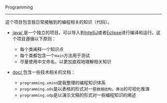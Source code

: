 Programming

---

这个项目包含我日常接触到的编程相关的知识（代码）。

- [java/ ](https://github.com/DailyEfforts/programming/tree/master/java)是一个独立的项目，可以导入到[IntelliJ](https://www.jetbrains.com/idea/)或者[Eclipse](http://www.eclipse.org/)进行编译和运行。这个项目遵循以下原则：
    - 每个类阐释一个知识点
    - 每个类都包含一个`main`方法用于测试
    - 尽量使用中文命名，以更加直观地理解相关知识

- [doc/ ](https://github.com/DailyEfforts/programming/tree/master/doc)包含一些技术相关的文档：
    - `programming.xmind`是我整理的编程知识体系
    - `programming.ods`是以表格的形式对一些`数据结构`、`算法`的可视化推演
    - `programming.odp`是以演示文稿的形式对一些编程知识的阐述
